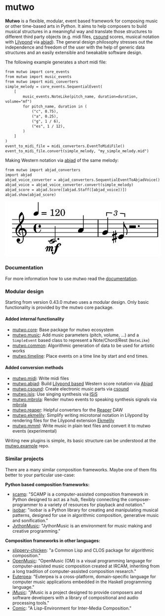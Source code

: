 # mutwo

**Mutwo** is a flexible, modular, event based framework for composing music or other time-based arts in Python.
It aims to help composers to build musical structures in a meaningful way and translate those structures to different third party objects (e.g. midi files, [csound](https://csound.com/) scores, musical notation with [Lilypond](https://lilypond.org/) via [abjad](https://github.com/Abjad/abjad)).
The general design philosophy stresses out the independence and freedom of the user with the help of generic data structures and an easily extensible and tweakable software design.

The following example generates a short midi file:

```python3
from mutwo import core_events
from mutwo import music_events
from mutwo import midi_converters
simple_melody = core_events.SequentialEvent(
    [
        music_events.NoteLike(pitch_name, duration=duration, volume="mf")
        for pitch_name, duration in (
            ("c", 0.75),
            ("a", 0.25),
            ("g", 1 / 6),
            ("es", 1 / 12),
        )
    ]
)
event_to_midi_file = midi_converters.EventToMidiFile()
event_to_midi_file.convert(simple_melody, "my_simple_melody.mid")
```

Making Western notation via [abjad](https://github.com/Abjad/abjad) of the same melody:

```python3
from mutwo import abjad_converters
import abjad
abjad_voice_converter = abjad_converters.SequentialEventToAbjadVoice()
abjad_voice = abjad_voice_converter.convert(simple_melody)
abjad_score = abjad.Score([abjad.Staff([abjad_voice])])
abjad.show(abjad_score)
```

![Lilypond engraving](lilypond_engraving.png)


### Documentation

For more information how to use mutwo read the [documentation](https://mutwo.readthedocs.io/en/latest/).


### Modular design

Starting from version 0.43.0 mutwo uses a modular design.
Only basic functionality is provided by the mutwo core package.

#### Added internal functionality
- [mutwo.core](https://github.com/mutwo-org/mutwo.core): Base package for mutwo ecosystem
- [mutwo.music](https://github.com/mutwo-org/mutwo.music): Add music parameters (pitch, volume, ...) and a `SimpleEvent` based class to represent a Note/Chord/Rest (`NoteLike`)
- [mutwo.common](https://github.com/mutwo-org/mutwo.common): Algorithmic generation of data to be used for artistic works
- [mutwo.timeline](https://github.com/mutwo-org/mutwo.timeline): Place events on a time line by start and end times.

#### Added conversion methods
- [mutwo.midi](https://github.com/mutwo-org/mutwo.midi): Write midi files
- [mutwo.abjad](https://github.com/mutwo-org/mutwo.abjad): Build [Lilypond based](lilypond.org/) Western score notation via [Abjad](abjad.github.io/)
- [mutwo.csound](https://github.com/mutwo-org/mutwo.csound): Create electronic music parts via [csound](csound.com/)
- [mutwo.isis](https://github.com/mutwo-org/mutwo.isis): Use singing synthesis via [ISiS](https://forum.ircam.fr/projects/detail/isis/)
- [mutwo.mbrola](https://github.com/mutwo-org/mutwo.mbrola): Render mutwo events to speaking synthesis signals via [mbrola](https://en.wikipedia.org/wiki/MBROLA)
- [mutwo.reaper](https://github.com/mutwo-org/mutwo.reaper): Helpful converters for the [Reaper](https://www.reaper.fm/) DAW
- [mutwo.ekmelily](https://github.com/mutwo-org/mutwo.ekmelily): Simplify writing microtonal notation in Lilypond by rendering files for the Lilypond extension [Ekmelily](http://ekmelic-music.org/en/extra/ekmelily.htm)
- [mutwo.mmml](https://github.com/mutwo-org/mutwo.mmml): Write music in plain text files and convert it to mutwo events (experimental)

Writing new plugins is simple, its basic structure can be understood at the [mutwo.example](https://github.com/mutwo-org/mutwo.example) repo.


### Similar projects

There are a many similar composition frameworks. Maybe one of them fits better to your particular use-case:

**Python based composition frameworks:**

- [scamp](http://scamp.marcevanstein.com/): "SCAMP is a computer-assisted composition framework in Python designed to act as a hub, flexibly connecting the composer-programmer to a variety of resources for playback and notation."
- [isobar](https://github.com/ideoforms/isobar): "isobar is a Python library for creating and manipulating musical patterns, designed for use in algorithmic composition, generative music and sonification."
- [JythonMusic](https://jythonmusic.me/): "JythonMusic is an environment for music making and creative programming."


**Composition frameworks in other languages:**

- [slippery-chicken](https://michael-edwards.org/sc/): "a Common Lisp and CLOS package for algorithmic composition."
- [OpenMusic](https://openmusic-project.github.io/): "OpenMusic (OM) is a visual programming language for computer-assisted music composition created at IRCAM, inheriting from a long tradition of computer-assisted composition research."
- [Euterpea](http://www.euterpea.com/): "Euterpea is a cross-platform, domain-specific language for computer music applications embedded in the Haskell programming language."
- [jMusic](http://explodingart.com/jmusic/): "jMusic is a project designed to provide composers and software developers with a library of compositional and audio processing tools."
- [Comic](https://github.com/simonbahr/Comic): "A Lisp-Environment for Inter-Media Composition."
